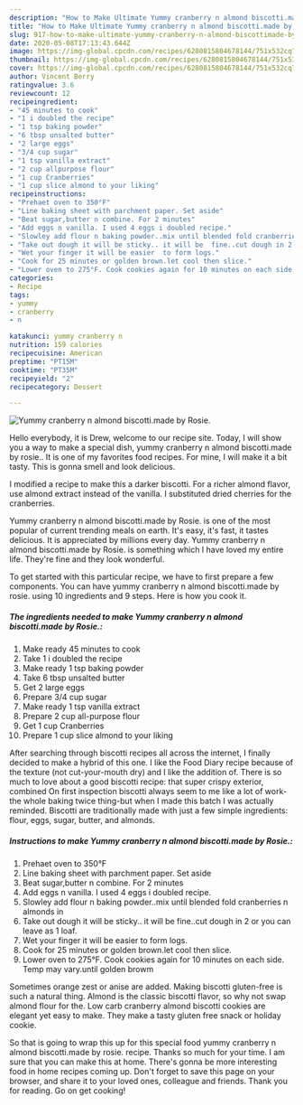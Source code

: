```yaml
---
description: "How to Make Ultimate Yummy cranberry n almond biscotti.made by Rosie."
title: "How to Make Ultimate Yummy cranberry n almond biscotti.made by Rosie."
slug: 917-how-to-make-ultimate-yummy-cranberry-n-almond-biscottimade-by-rosie
date: 2020-05-08T17:13:43.644Z
image: https://img-global.cpcdn.com/recipes/6280815804678144/751x532cq70/yummy-cranberry-n-almond-biscottimade-by-rosie-recipe-main-photo.jpg
thumbnail: https://img-global.cpcdn.com/recipes/6280815804678144/751x532cq70/yummy-cranberry-n-almond-biscottimade-by-rosie-recipe-main-photo.jpg
cover: https://img-global.cpcdn.com/recipes/6280815804678144/751x532cq70/yummy-cranberry-n-almond-biscottimade-by-rosie-recipe-main-photo.jpg
author: Vincent Berry
ratingvalue: 3.6
reviewcount: 12
recipeingredient:
- "45 minutes to cook"
- "1 i doubled the recipe"
- "1 tsp baking powder"
- "6 tbsp unsalted butter"
- "2 large eggs"
- "3/4 cup sugar"
- "1 tsp vanilla extract"
- "2 cup allpurpose flour"
- "1 cup Cranberries"
- "1 cup slice almond to your liking"
recipeinstructions:
- "Prehaet oven to 350°F"
- "Line baking sheet with parchment paper. Set aside"
- "Beat sugar,butter n combine. For 2 minutes"
- "Add eggs n vanilla. I used 4 eggs i doubled recipe."
- "Slowley add flour n baking powder..mix until blended fold cranberries  n almonds in"
- "Take out dough it will be sticky.. it will be  fine..cut dough in 2 or you can leave as 1 loaf."
- "Wet your finger it will be easier  to form logs."
- "Cook for 25 minutes or golden brown.let cool then slice."
- "Lower oven to 275°F. Cook cookies again for 10 minutes on each side. Temp may vary.until golden browm"
categories:
- Recipe
tags:
- yummy
- cranberry
- n

katakunci: yummy cranberry n 
nutrition: 159 calories
recipecuisine: American
preptime: "PT15M"
cooktime: "PT35M"
recipeyield: "2"
recipecategory: Dessert

---
```



![Yummy cranberry n almond biscotti.made by Rosie.](https://img-global.cpcdn.com/recipes/6280815804678144/751x532cq70/yummy-cranberry-n-almond-biscottimade-by-rosie-recipe-main-photo.jpg)

Hello everybody, it is Drew, welcome to our recipe site. Today, I will show you a way to make a special dish, yummy cranberry n almond biscotti.made by rosie.. It is one of my favorites food recipes. For mine, I will make it a bit tasty. This is gonna smell and look delicious.

I modified a recipe to make this a darker biscotti. For a richer almond flavor, use almond extract instead of the vanilla. I substituted dried cherries for the cranberries.

Yummy cranberry n almond biscotti.made by Rosie. is one of the most popular of current trending meals on earth. It's easy, it's fast, it tastes delicious. It is appreciated by millions every day. Yummy cranberry n almond biscotti.made by Rosie. is something which I have loved my entire life. They're fine and they look wonderful.


To get started with this particular recipe, we have to first prepare a few components. You can have yummy cranberry n almond biscotti.made by rosie. using 10 ingredients and 9 steps. Here is how you cook it.

<!--inarticleads1-->

##### The ingredients needed to make Yummy cranberry n almond biscotti.made by Rosie.:

1. Make ready 45 minutes to cook
1. Take 1 i doubled the recipe
1. Make ready 1 tsp baking powder
1. Take 6 tbsp unsalted butter
1. Get 2 large eggs
1. Prepare 3/4 cup sugar
1. Make ready 1 tsp vanilla extract
1. Prepare 2 cup all-purpose flour
1. Get 1 cup Cranberries
1. Prepare 1 cup slice almond to your liking


After searching through biscotti recipes all across the internet, I finally decided to make a hybrid of this one. I like the Food Diary recipe because of the texture (not cut-your-mouth dry) and I like the addition of. There is so much to love about a good biscotti recipe: that super crispy exterior, combined On first inspection biscotti always seem to me like a lot of work-the whole baking twice thing-but when I made this batch I was actually reminded. Biscotti are traditionally made with just a few simple ingredients: flour, eggs, sugar, butter, and almonds. 

<!--inarticleads2-->

##### Instructions to make Yummy cranberry n almond biscotti.made by Rosie.:

1. Prehaet oven to 350°F
1. Line baking sheet with parchment paper. Set aside
1. Beat sugar,butter n combine. For 2 minutes
1. Add eggs n vanilla. I used 4 eggs i doubled recipe.
1. Slowley add flour n baking powder..mix until blended fold cranberries  n almonds in
1. Take out dough it will be sticky.. it will be  fine..cut dough in 2 or you can leave as 1 loaf.
1. Wet your finger it will be easier  to form logs.
1. Cook for 25 minutes or golden brown.let cool then slice.
1. Lower oven to 275°F. Cook cookies again for 10 minutes on each side. Temp may vary.until golden browm


Sometimes orange zest or anise are added. Making biscotti gluten-free is such a natural thing. Almond is the classic biscotti flavor, so why not swap almond flour for the. Low carb cranberry almond biscotti cookies are elegant yet easy to make. They make a tasty gluten free snack or holiday cookie. 

So that is going to wrap this up for this special food yummy cranberry n almond biscotti.made by rosie. recipe. Thanks so much for your time. I am sure that you can make this at home. There's gonna be more interesting food in home recipes coming up. Don't forget to save this page on your browser, and share it to your loved ones, colleague and friends. Thank you for reading. Go on get cooking!
